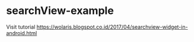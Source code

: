# searchView-example
Visit tutorial <a href="https://wolaris.blogspot.co.id/2017/04/searchview-widget-in-android.html">https://wolaris.blogspot.co.id/2017/04/searchview-widget-in-android.html</a>
